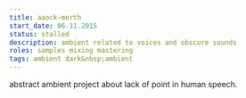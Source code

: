 ```yaml
---
title: aaock-morth
start_date: 06.11.2015
status: stalled
description: ambient related to voices and obscure sounds
roles: samples mixing mastering
tags: ambient dark&nbsp;ambient
---
```


abstract ambient project about lack of point in human speech.
